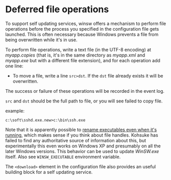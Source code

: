 # Deferred file operations

To support self updating services, winsw offers a mechanism to perform file operations before the process you specified in the configuration file gets launched. 
This is often necessary because Windows prevents a file from being overwritten while it's in use.

To perform file operations, write a text file (in the UTF-8 encoding) at *myapp.copies* 
  (that is, it's in the same directory as *myapp.xml* and *myapp.exe* but with a different file extension), 
  and for each operation add one line:

* To move a file, write a line `src>dst`. If the `dst` file already exists it will be overwritten.

The success or failure of these operations will be recorded in the event log.

`src` and `dst` should be the full path to file, or you will see failed to copy file.

example:

```
c:\soft\sshd.exe.new>c:\bin\ssh.exe
```

Note that it is apparently possible to [rename executables even when it's running](http://superuser.com/questions/488127/why-can-i-rename-a-running-executable-but-not-delete-it), which makes sense if you think about file handles.
Kohsuke has failed to find any authoritative source of information about this, but experimentally this even works on Windows XP and presumably on all the later Windows versions. 
This behavior can be used to update *WinSW.exe* itself.
Also see `WINSW_EXECUTABLE` environment variable.

The `<download>` element in the configuration file also provides an useful building block for a self updating service.
